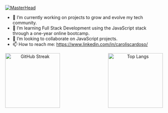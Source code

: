 [![MasterHead](https://live.staticflickr.com/65535/53422361253_268e9b9586_b.jpg)](https://github.com/carolisc)

- 🔭 I’m currently working on projects to grow and evolve my tech community.
- 🌱 I’m learning Full Stack Development using the JavaScript stack through a one-year online bootcamp.
- 👯 I’m looking to collaborate on JavaScript projects.
- 📫 How to reach me: https://www.linkedin.com/in/caroliscardoso/

<div align="center">
  <div style="display: flex; justify-content: space-between;">
    <img src="https://github-readme-streak-stats.herokuapp.com?user=carolisc&theme=dark" alt="GitHub Streak" height="175px">
    <img src="https://github-readme-stats.vercel.app/api/top-langs/?username=carolisc&layout=compact&theme=vision-friendly-dark&bg_color=151515" alt="Top Langs" height="175px">
  </div>
</div>


